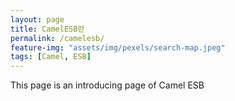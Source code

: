```yaml
---
layout: page
title: CamelESB란
permalink: /camelesb/
feature-img: "assets/img/pexels/search-map.jpeg"
tags: [Camel, ESB]
---
```


This page is an introducing page of Camel ESB 

